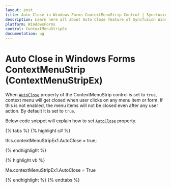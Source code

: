 ```yaml
---
layout: post
title: Auto Close in Windows Forms ContextMenuStrip Control | Syncfusion
description: Learn here all about Auto Close feature of Syncfusion Windows Forms ContextMenuStrip (ContextMenuStripEx) control and more.
platform: WindowsForms
control: ContextMenuStripEx
documentation: ug
---
```


# Auto Close in Windows Forms ContextMenuStrip (ContextMenuStripEx)

When [`AutoClose`](https://docs.microsoft.com/en-us/dotnet/api/system.windows.forms.toolstripdropdown.autoclose?redirectedfrom=MSDN&view=netframework-4.7.2#System_Windows_Forms_ToolStripDropDown_AutoClose) property of the ContextMenuStrip control is set to `true`, context menu will get closed when user clicks on any menu item or form. If this is not enabled, the menu items will not be closed even after any user action. By default it is set to `true`.
 

Below code snippet will explain how to set [`AutoClose`](https://docs.microsoft.com/en-us/dotnet/api/system.windows.forms.toolstripdropdown.autoclose?redirectedfrom=MSDN&view=netframework-4.7.2#System_Windows_Forms_ToolStripDropDown_AutoClose) property.

{% tabs %}
{% highlight c# %}

this.contextMenuStripEx1.AutoClose = true;

{% endhighlight %}

{% highlight vb %}

Me.contextMenuStripEx1.AutoClose = True

{% endhighlight %}
{% endtabs %}
